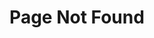 ---
layout: layouts/base.pug
title: Page Not Found
description: This story haven't been written yet
---
